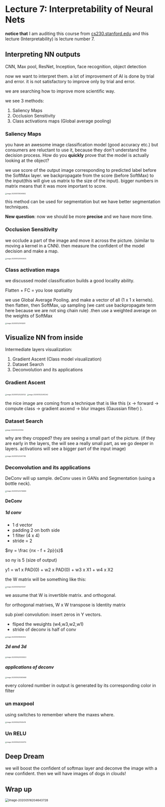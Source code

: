 # Lecture 7: Interpretability of Neural Nets

**notice that** I am auditing this course from [cs230.stanford.edu](cs230.stanford.edu) and this lecture (Interpretability) is lecture number 7.

## Interpreting NN outputs

CNN, Max pool, ResNet, Inception, face recognition, object detection

now we want to interpret them. a lot of improvement of AI is done by trial and error. it is not satisfactory to improve only by trial and error. 

we are searching how to improve more scientific way. 

we see 3 methods:

1. Saliency Maps
2. Occlusion Sensitivity
3. Class activations maps (Global average pooling)

### Saliency Maps

you have an awesome image classification model (good accuracy etc.) but consumers are reluctant to use it, because they don't understand the decision process. How do you **quickly** prove that the model is actually looking at the object?

we use score of the output image corresponding to predicted label before the SoftMax layer. we backpropagate from the score (before SoftMax) to the input(this will give us matrix to the size of  the input). bigger numbers in matrix means that it was more important to score.

<img src="Lecture 7 - Interpretability of Neural Nets.assets/image-20200515195045852.png" alt="image-20200515195045852" style="zoom:33%;" />

this method can be used for segmentation but we have better segmentation techniques.

**New question**: now we should be more **precise** and we have more time. 

### Occlusion Sensitivity 

we occlude a part of the image and move it across the picture. (similar to moving a kernel in a CNN). then measure the confident of the model decision and make a map. 

<img src="Lecture 7 - Interpretability of Neural Nets.assets/image-20200515200436025.png" alt="image-20200515200436025" style="zoom:33%;" />

### Class activation maps

we discussed model classification builds a good locality ability. 

Flatten + FC = you lose spatiality 

we use Global Average Pooling. and make a vector of all (1 x 1 x kernels). then flatten, then SoftMax, up sampling  (we cant use backpropagate term here because we are not sing chain rule) .then use a weighted average on the weights of SoftMax 

<img src="Lecture 7 - Interpretability of Neural Nets.assets/image-20200515201412691.png" alt="image-20200515201412691" style="zoom:33%;" />



## Visualize NN from inside 

Intermediate layers visualization:

1. Gradient Ascent (Class model visualization)
2. Dataset Search
3. Deconvolution and its applications

### Gradient Ascent 

<img src="Lecture 7 - Interpretability of Neural Nets.assets/image-20200515202250122.png" alt="image-20200515202250122" style="zoom:33%;" />

<img src="Lecture 7 - Interpretability of Neural Nets.assets/image-20200515202455342.png" alt="image-20200515202455342" style="zoom:33%;" />

the nice image are coming from a technique that is like this (x -> forward -> compute class -> gradient ascend -> blur images (Gaussian filter) ). 

### Dataset Search

<img src="Lecture 7 - Interpretability of Neural Nets.assets/image-20200515203114150.png" alt="image-20200515203114150" style="zoom:30%;" />

why are they cropped? they are seeing a small part of the picture. (if they are early in the layers, the will see a really small part, as we go deeper in layers. activations will see a bigger part of the input image)

<img src="Lecture 7 - Interpretability of Neural Nets.assets/image-20200515203417788.png" alt="image-20200515203417788" style="zoom:33%;" />

### Deconvolution and its applications

DeConv will up sample. deConv uses in GANs and Segmentation (using a bottle neck). 

<img src="Lecture 7 - Interpretability of Neural Nets.assets/image-20200515203738899.png" alt="image-20200515203738899" style="zoom:33%;" />

#### DeConv 

##### 1d conv

- 1 d vector
- padding 2 on both side
- 1 filter (4 x 4)
- stride = 2

$ny = \frac {nx - f + 2p}{s}$

so ny is 5 (size of output)

y1 = w1 x PAD(0) + w2 x PAD(0) + w3 x X1 + w4 x X2 

the W matrix will be something like this:

<img src="Lecture 7 - Interpretability of Neural Nets.assets/image-20200516192010307.png" alt="image-20200516192010307" style="zoom:33%;" />

we assume that W is invertible  matrix. and orthogonal. 

for orthogonal matrixes, W x W transpose is Identity matrix

sub pixel convolution: insert zeros in Y vectors.  

-  fliped the weuights (w4,w3,w2,w1)
- stride of deconv is half of conv

<img src="Lecture 7 - Interpretability of Neural Nets.assets/image-20200516195854932.png" alt="image-20200516195854932" style="zoom:33%;" />



##### 2d and 3d

<img src="Lecture 7 - Interpretability of Neural Nets.assets/image-20200516200500833.png" alt="image-20200516200500833" style="zoom:33%;" />



##### applications of deconv

<img src="Lecture 7 - Interpretability of Neural Nets.assets/image-20200516200809489.png" alt="image-20200516200809489" style="zoom:33%;" />

every colored number in output is generated by its corresponding color in filter
### un maxpool 
using switches to remember where the maxes where. 

<img src="Lecture 7 - Interpretability of Neural Nets.assets/image-20200516201505478.png" alt="image-20200516201505478" style="zoom:33%;" />

### Un RELU

<img src="Lecture 7 - Interpretability of Neural Nets.assets/image-20200516203304755.png" alt="image-20200516203304755" style="zoom:33%;" />

## Deep Dream

we will boost the confident of softmax layer and deconve the image with a new confident. then we will have   images of dogs in clouds!

## Wrap up

<img src="Lecture 7 - Interpretability of Neural Nets.assets/image-20200516204643728.png" alt="image-20200516204643728" style="zoom:67%;" />



